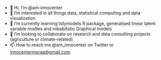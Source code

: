 - 👋 Hi, I’m @am-innocenter
- 👀 I’m interested in all things data, statistical computing and data visualization
- 🌱 I’m currently learning tidymodels R package, generalised linear latent variable modles and robabilistic Graphical models
- 💞️ I’m looking to collaborate on research and data consulting projects (agriculture or climate-related)
- 📫 How to reach me @am_innocenter on Twitter or innocentermoraa@gmail.com

<!---
am-innocenter/am-innocenter is a ✨ special ✨ repository because its `README.md` (this file) appears on your GitHub profile.
You can click the Preview link to take a look at your changes.
--->
